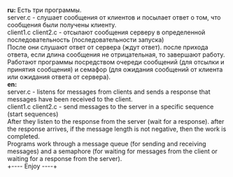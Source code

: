 <br>
<b>ru:</b> Есть три программы.<br>
server.c - слушает сообщения от клиентов и посылает ответ о том, что сообщения были получены клиенту.<br>
client1.c client2.c - отсылают сообщения серверу в определенной последовательность (последовательности запуска)<br>
После они слушают ответ от сервера (ждут ответ). после прихода ответа, если длина сообщения не отрицательная, то завершают работу.<br>
Работают программы посредством очереди сообщений (для отсылки и принятия сообщения) и семафор (для ожидания сообщений от клиента или ожидания ответа от сервера). 
<br>
<b>en:</b> 
<br>
server.c - listens for messages from clients and sends a response that messages have been received to the client.<br>
client1.c client2.c - send messages to the server in a specific sequence (start sequences)<br>
After they listen to the response from the server (wait for a response). after the response arrives, if the message length is not negative, then the work is completed.<br>
Programs work through a message queue (for sending and receiving messages) and a semaphore (for waiting for messages from the client or waiting for a response from the server).
<br>
+---- Enjoy ----+
